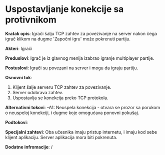 # Uspostavljanje konekcije sa protivnikom

**Kratak opis**: Igrači šalju TCP zahtev za povezivanje na server nakon čega igrač klikom na dugme 'Započni igru' može pokrenuti partiju.


**Akteri**: Igrači


**Preduslovi**: Igrač je iz glavnog menija izabrao igranje multiplayer partije.


**Postuslovi**: Igrači su povezani na server i mogu da igraju partiju.


**Osnovni tok**:
1. Klijent šalje serveru TCP zahtev za povezivanje.
2. Server odobrava zahtev.
3. Uspostavlja se konekcija preko TCP protokola.

**Alternativni tokovi**:
-A1: Neuspela konekcija - otvara se prozor sa porukom o neuspeloj konekciji, i dugme koje omogućava ponovni pokušaj.

**Podtokovi**:

**Specijalni zahtevi**: Oba učesnika imaju pristup internetu, i imaju kod sebe klijent aplikaciju. Server aplikacija mora biti pokrenuta. 

**Dodatne infromacije**: /